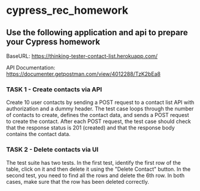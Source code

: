 # cypress_rec_homework

## Use the following application and api to prepare your Cypress homework

BaseURL: https://thinking-tester-contact-list.herokuapp.com/

API Documentation: https://documenter.getpostman.com/view/4012288/TzK2bEa8

### TASK 1 - Create contacts via API

Create 10 user contacts by sending a POST request to a contact list API with authorization and a dummy header. The test case loops through the number of contacts to create, defines the contact data, and sends a POST request to create the contact. After each POST request, the test case should check that the response status is 201 (created) and that the response body contains the contact data.

### TASK 2 - Delete contacts via UI

The test suite has two tests. In the first test, identify the first row of the table, click on it and then delete it using the "Delete Contact" button. In the second test, you need to find all the rows and delete the 6th row. In both cases, make sure that the row has been deleted correctly.
